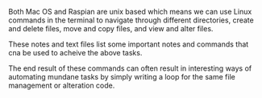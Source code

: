 Both Mac OS and Raspian are unix based which means we can use Linux commands in the terminal to navigate through different directories, create and delete files, move and copy files, and view and alter files. 

These notes and text files list some important notes and commands that cna be used to acheive the above tasks. 

The end result of these commands can often result in interesting ways of automating mundane tasks by simply writing a loop for the same file management or alteration code. 

